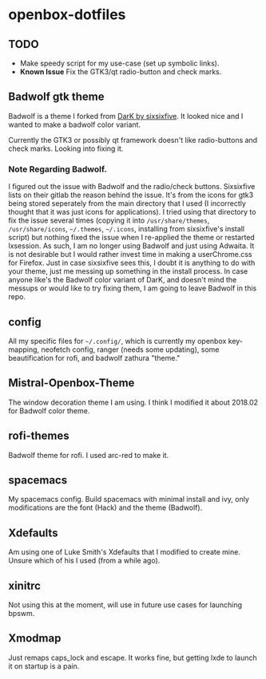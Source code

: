 # openbox-dotfiles

## TODO

- Make speedy script for my use-case (set up symbolic links).
- **Known Issue** Fix the GTK3/qt radio-button and check marks.

## Badwolf gtk theme

Badwolf is a theme I forked from [DarK by sixsixfive](https://gitlab.com/sixsixfive/DarK-theme). It looked nice and I wanted to make a badwolf color variant.

Currently the GTK3 or possibly qt framework doesn't like radio-buttons and check marks. Looking into fixing it.

### Note Regarding Badwolf.

I figured out the issue with Badwolf and the radio/check buttons. Sixsixfive lists on their gitlab the reason behind the issue. It's from the icons for gtk3 being stored seperately from the main directory that I used (I incorrectly thought that it was just icons for applications). I tried using that directory to fix the issue several times (copying it into `/usr/share/themes`, `/usr/share/icons`, `~/.themes`, `~/.icons`, installing from sixsixfive's install script) but nothing fixed the issue when I re-applied the theme or restarted lxsession. As such, I am no longer using Badwolf and just using Adwaita. It is not desirable but I would rather invest time in making a userChrome.css for Firefox. Just in case sixsixfive sees this, I doubt it is anything to do with your theme, just me messing up something in the install process. In case anyone like's the Badwolf color variant of DarK, and doesn't mind the messups or would like to try fixing them, I am going to leave Badwolf in this repo.

## config

All my specific files for `~/.config/`, which is currently my openbox key-mapping, neofetch config, ranger (needs some updating), some beautification for rofi, and badwolf zathura "theme."

## Mistral-Openbox-Theme

The window decoration theme I am using. I think I modified it about 2018.02 for Badwolf color theme.

## rofi-themes

Badwolf theme for rofi. I used arc-red to make it.

## spacemacs

My spacemacs config. Build spacemacs with minimal install and ivy, only modifications are the font (Hack) and the theme (Badwolf).

## Xdefaults

Am using one of Luke Smith's Xdefaults that I modified to create mine. Unsure which of his I used (from a while ago).

## xinitrc

Not using this at the moment, will use in future use cases for launching bpswm.

## Xmodmap

Just remaps caps_lock and escape. It works fine, but getting lxde to launch it on startup is a pain.
